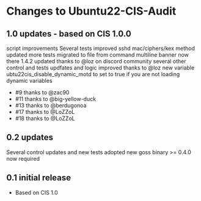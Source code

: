 # Changes to Ubuntu22-CIS-Audit

## 1.0 updates - based on CIS 1.0.0

script improvements
Several tests improved
sshd mac/ciphers/kex method updated
more tests migrated to file from command
multiline banner now there
1.4.2 updated thanks to @loz on discord community
several other control and tests updfates and logic improved thanks to @loz
new variable ubtu22cis_disable_dynamic_motd to set to true if you are not loading dynamic variables

- #9 thanks to @zac90
- #11 thanks to @big-yellow-duck
- #13 thanks to @berdugonoa
- #17 thanks to @LoZZoL
- #18 thanks to @LoZZoL

## 0.2 updates

Several control updates and new tests
adopted new goss binary >= 0.4.0 now required

## 0.1 initial release

- Based on CIS 1.0
